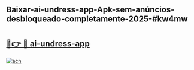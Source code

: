 ## Baixar-ai-undress-app-Apk-sem-anúncios-desbloqueado-completamente-2025-#kw4mw

# <h2><a href="https://ainizakaria.my?title=ai-undress-app&ref=22M">🔗👉 🔴 ai-undress-app</a></h2>

[![acn](https://github.com/user-attachments/assets/0f9c940e-d8b0-45ae-aac7-cd30a18b3e1c)](https://ainizakaria.my?title=ai-undress-app&ref=22M)

